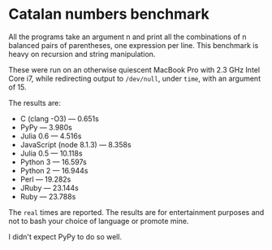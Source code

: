 # Catalan numbers benchmark

All the programs take an argument n and print all the combinations of
n balanced pairs of parentheses, one expression per line. This benchmark
is heavy on recursion and string manipulation.

These were run on an otherwise quiescent MacBook Pro with 2.3 GHz Intel Core
i7, while redirecting output to `/dev/null`, under `time`, with an argument
of 15.

The results are:

* C (clang -O3) — 0.651s
* PyPy — 3.980s
* Julia 0.6 — 4.516s
* JavaScript (node 8.1.3) — 8.358s
* Julia 0.5 — 10.118s
* Python 3 — 16.597s
* Python 2 — 16.944s
* Perl — 19.282s
* JRuby — 23.144s
* Ruby — 23.788s

The `real` times are reported. The results are for entertainment purposes
and not to bash your choice of language or promote mine.

I didn't expect PyPy to do so well.
